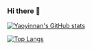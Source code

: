 ### Hi there 👋

<!--
**yaoyinnan/yaoyinnan** is a ✨ _special_ ✨ repository because its `README.md` (this file) appears on your GitHub profile.

Here are some ideas to get you started:

- 🔭 I’m currently working on ...
- 🌱 I’m currently learning ...
- 👯 I’m looking to collaborate on ...
- 🤔 I’m looking for help with ...
- 💬 Ask me about ...
- 📫 How to reach me: ...
- 😄 Pronouns: ...
- ⚡ Fun fact: ...
-->

[![Yaoyinnan's GitHub stats](https://github-readme-stats.vercel.app/api?username=yaoyinnan)](https://github.com/anuraghazra/github-readme-stats)

[![Top Langs](https://github-readme-stats.vercel.app/api/top-langs/?username=yaoyinnan)](https://github.com/anuraghazra/github-readme-stats)
